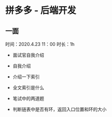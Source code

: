 # 拼多多 - 后端开发

## 一面

时间：2020.4.23 11：00 时长：1h

- 面试官自我介绍

- 自我介绍

- 介绍一下索引

- 全文索引是什么

- 笔试中的两道题

- 判断链表中是否有环，返回入口位置和环的大小
